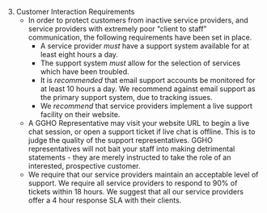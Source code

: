 3. Customer Interaction Requirements 
	- In order to protect customers from inactive service providers, and service providers with extremely poor “client to staff” communication, the following requirements have been set in place.
		* A service provider *must* have a support system available for at least eight hours a day.
		* The support system *must* allow for the selection of services which have been troubled.
		* It is *recommended* that email support accounts be monitored for at least 10 hours a day. We recommend against email support as the primary support system, due to tracking issues.
		* We *recommend* that service providers implement a live support facility on their website.
	- A GGHO Representative may visit your website URL to begin a live chat session, or open a support ticket if live chat is offline. This is to judge the quality of the support representatives. GGHO representatives will not bait your staff into making detrimental statements - they are merely instructed to take the role of an interested, prospective customer.
	- We require that our service providers maintain an acceptable level of support. We require all service providers to respond to 90% of tickets within 18 hours. We suggest that all our service providers offer a 4 hour response SLA with their clients.
